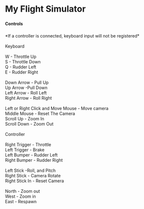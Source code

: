 <h1 align="left">My Flight Simulator</h1>

###

<h4 align="left">Controls</h4>

###

<p align="left">*If a controller is connected, keyboard input will not be registered*<br><br>Keyboard<br><br>W - Throttle Up<br>S - Throttle Down<br>Q - Rudder Left<br>E - Rudder Right<br><br>Down Arrow - Pull Up<br>Up Arrow -Pull Down<br>Left Arrow - Roll Left<br>Right Arrow - Roll Right<br><br>Left or Right Click and Move Mouse - Move camera<br>Middle Mouse - Reset The Camera<br>Scroll Up - Zoom In<br>Scroll Down - Zoom Out<br><br>Controller<br><br>Right Trigger - Throttle<br>Left Trigger - Brake<br>Left Bumper - Rudder Left<br>Right Bumper - Rudder Right<br><br>Left Stick -Roll, and Pitch<br>Right Stick - Camera Rotate<br>Right Stick In - Reset Camera<br><br>North - Zoom out<br>West - Zoom in<br>East - Respawn</p>
